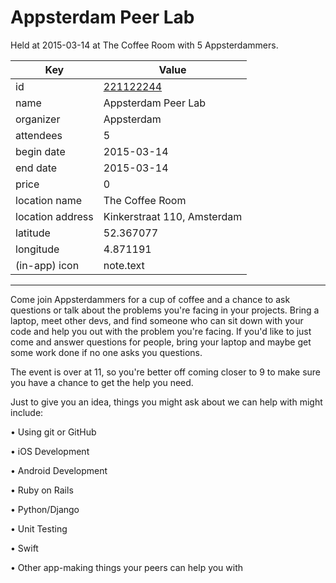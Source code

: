 # Appsterdam Peer Lab
Held at 2015-03-14 at The Coffee Room with 5 Appsterdammers.
        
|Key|Value
|---|---|
|id|[221122244](https://www.meetup.com/appsterdam/events/221122244/)|
|name|Appsterdam Peer Lab|
|organizer|Appsterdam|
|attendees|5|
|begin date|2015-03-14|
|end date|2015-03-14|
|price|0|
|location name|The Coffee Room|
|location address|Kinkerstraat 110, Amsterdam|
|latitude|52.367077|
|longitude|4.871191|
|(in-app) icon|note.text|

---

Come join Appsterdammers for a cup of coffee and a chance to ask questions or talk about the problems you're facing in your projects. Bring a laptop, meet other devs, and find someone who can sit down with your code and help you out with the problem you're facing. If you'd like to just come and answer questions for people, bring your laptop and maybe get some work done if no one asks you questions.

The event is over at 11, so you're better off coming closer to 9 to make sure you have a chance to get the help you need.

Just to give you an idea, things you might ask about we can help with might include:

• Using git or GitHub

• iOS Development

• Android Development

• Ruby on Rails

• Python/Django

• Unit Testing

• Swift

• Other app-making things your peers can help you with


